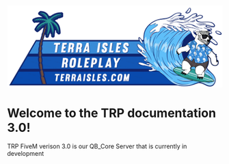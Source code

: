 ![banner](./../img/banner.png)
# Welcome to the TRP documentation 3.0! 

TRP FiveM verison 3.0 is our QB_Core Server that is currently in development

